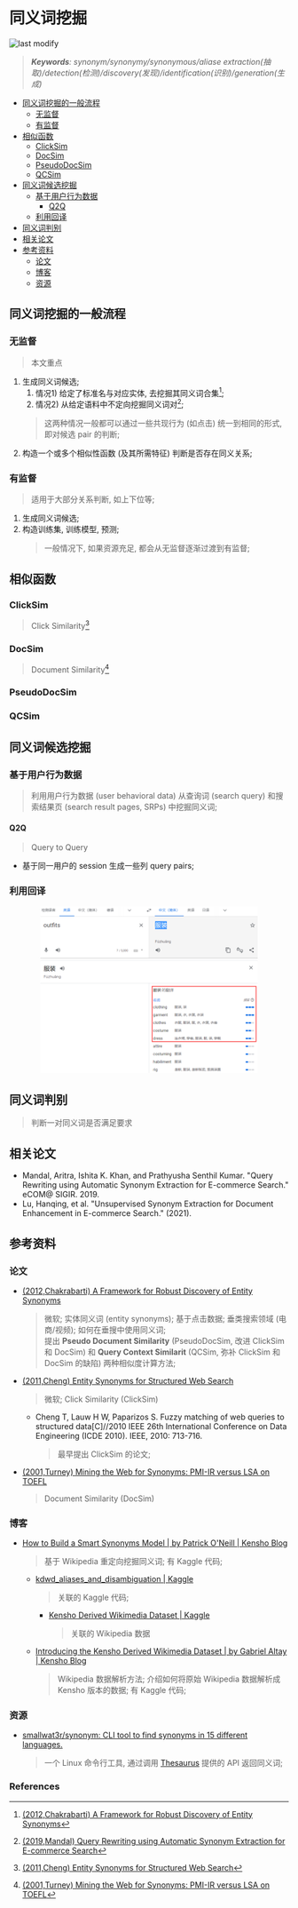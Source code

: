 同义词挖掘
===
<!--START_SECTION:badge-->

![last modify](https://img.shields.io/static/v1?label=last%20modify&message=2025-07-08%2016%3A53%3A13&color=yellowgreen&style=flat-square)

<!--END_SECTION:badge-->
<!--info
top: false
hidden: false
-->

> ***Keywords**: synonym/synonymy/synonymous/aliase extraction(抽取)/detection(检测)/discovery(发现)/identification(识别)/generation(生成)*

<!--START_SECTION:toc-->
- [同义词挖掘的一般流程](#同义词挖掘的一般流程)
    - [无监督](#无监督)
    - [有监督](#有监督)
- [相似函数](#相似函数)
    - [ClickSim](#clicksim)
    - [DocSim](#docsim)
    - [PseudoDocSim](#pseudodocsim)
    - [QCSim](#qcsim)
- [同义词候选挖掘](#同义词候选挖掘)
    - [基于用户行为数据](#基于用户行为数据)
        - [Q2Q](#q2q)
    - [利用回译](#利用回译)
- [同义词判别](#同义词判别)
- [相关论文](#相关论文)
- [参考资料](#参考资料)
    - [论文](#论文)
    - [博客](#博客)
    - [资源](#资源)
<!--END_SECTION:toc-->
<!-- > [*References*](#References) -->


## 同义词挖掘的一般流程

### 无监督
> 本文重点
1. 生成同义词候选;
    1. 情况1) 给定了标准名与对应实体, 去挖掘其同义词合集[^2012,Chakrabarti];
    2. 情况2) 从给定语料中不定向挖掘同义词对[^2019,Mandal];
    > 这两种情况一般都可以通过一些共现行为 (如点击) 统一到相同的形式, 即对候选 pair 的判断;
2. 构造一个或多个相似性函数 (及其所需特征) 判断是否存在同义关系;

### 有监督
> 适用于大部分关系判断, 如上下位等;
1. 生成同义词候选;
2. 构造训练集, 训练模型, 预测;
    > 一般情况下, 如果资源充足, 都会从无监督逐渐过渡到有监督; 


## 相似函数

### ClickSim
> Click Similarity[^2011,Cheng]


### DocSim
> Document Similarity[^2001,Turney]


### PseudoDocSim
> 

### QCSim



## 同义词候选挖掘

### 基于用户行为数据
> 利用用户行为数据 (user behavioral data) 从查询词 (search query) 和搜索结果页 (search result pages, SRPs) 中挖掘同义词;

#### Q2Q
> Query to Query

- 基于同一用户的 session 生成一些列 query pairs;


### 利用回译

<div align="center"><img src="../../../_assets/利用回译挖掘同义词.png" height="300" /></div>


## 同义词判别
> 判断一对同义词是否满足要求


## 相关论文
- Mandal, Aritra, Ishita K. Khan, and Prathyusha Senthil Kumar. "Query Rewriting using Automatic Synonym Extraction for E-commerce Search." eCOM@ SIGIR. 2019.
- Lu, Hanqing, et al. "Unsupervised Synonym Extraction for Document Enhancement in E-commerce Search." (2021).


## 参考资料

### 论文

- [(2012,Chakrabarti) A Framework for Robust Discovery of Entity Synonyms](https://dl.acm.org/doi/10.1145/2339530.2339743)
    > 微软; 实体同义词 (entity synonyms); 基于点击数据; 垂类搜索领域 (电商/视频); 如何在垂搜中使用同义词;   
    > 提出 **Pseudo Document Similarity** (PseudoDocSim, 改进 ClickSim 和 DocSim) 和 **Query Context Similarit** (QCSim, 弥补 ClickSim 和 DocSim 的缺陷) 两种相似度计算方法;
- [(2011,Cheng) Entity Synonyms for Structured Web Search](https://ieeexplore.ieee.org/abstract/document/5963679)
    > 微软; Click Similarity (ClickSim)
    - Cheng T, Lauw H W, Paparizos S. Fuzzy matching of web queries to structured data\[C]//2010 IEEE 26th International Conference on Data Engineering (ICDE 2010). IEEE, 2010: 713-716.
        > 最早提出 ClickSim 的论文;
- [(2001,Turney) Mining the Web for Synonyms: PMI-IR versus LSA on TOEFL](https://link.springer.com/chapter/10.1007/3-540-44795-4_42)
    > Document Similarity (DocSim)

### 博客
- [How to Build a Smart Synonyms Model | by Patrick O'Neill | Kensho Blog](https://blog.kensho.com/how-to-build-a-smart-synonyms-model-1d525971a4ee)
    > 基于 Wikipedia 重定向挖掘同义词; 有 Kaggle 代码; 
    - [kdwd_aliases_and_disambiguation | Kaggle](https://www.kaggle.com/code/kenshoresearch/kdwd-aliases-and-disambiguation#Disambiguation-candidate-examples)
        > 关联的 Kaggle 代码; 
        - [Kensho Derived Wikimedia Dataset | Kaggle](https://www.kaggle.com/datasets/kenshoresearch/kensho-derived-wikimedia-data)
            > 关联的 Wikipedia 数据
    - [Introducing the Kensho Derived Wikimedia Dataset | by Gabriel Altay | Kensho Blog](https://blog.kensho.com/announcing-the-kensho-derived-wikimedia-dataset-5d1197d72bcf)
        > Wikipedia 数据解析方法; 介绍如何将原始 Wikipedia 数据解析成 Kensho 版本的数据; 有 Kaggle 代码; 

### 资源
- [smallwat3r/synonym: CLI tool to find synonyms in 15 different languages.](https://github.com/smallwat3r/synonym)
    > 一个 Linux 命令行工具, 通过调用 [Thesaurus](https://thesaurus.altervista.org/) 提供的 API 返回同义词;

<!-- omit in toc -->
### References

[^2012,Chakrabarti]: [(2012,Chakrabarti) A Framework for Robust Discovery of Entity Synonyms](https://dl.acm.org/doi/10.1145/2339530.2339743)
[^2011,Cheng]: [(2011,Cheng) Entity Synonyms for Structured Web Search](https://ieeexplore.ieee.org/abstract/document/5963679)
[^2001,Turney]: [(2001,Turney) Mining the Web for Synonyms: PMI-IR versus LSA on TOEFL](https://link.springer.com/chapter/10.1007/3-540-44795-4_42)
[^2019,Mandal]: [(2019,Mandal) Query Rewriting using Automatic Synonym Extraction for E-commerce Search](https://ir.webis.de/anthology/2019.sigirconf_workshop-2019ecom.18)
